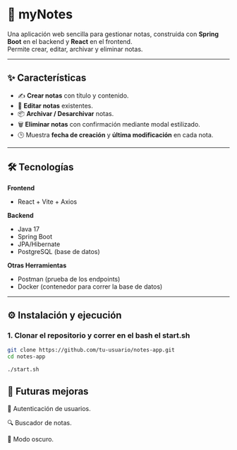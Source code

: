 # 📒 myNotes

Una aplicación web sencilla para gestionar notas, construida con **Spring Boot** en el backend y **React** en el frontend.  
Permite crear, editar, archivar y eliminar notas.


---

## ✨ Características

- ✍️ **Crear notas** con título y contenido.
- 📝 **Editar notas** existentes.
- 📦 **Archivar / Desarchivar** notas.
- 🗑️ **Eliminar notas** con confirmación mediante modal estilizado.
- 🕒 Muestra **fecha de creación** y **última modificación** en cada nota.

---

## 🛠️ Tecnologías

**Frontend**  
- React + Vite + Axios

**Backend**  
- Java 17  
- Spring Boot
- JPA/Hibernate 
- PostgreSQL (base de datos)  

**Otras Herramientas**
- Postman (prueba de los endpoints)
- Docker (contenedor para correr la base de datos)

---

## ⚙️ Instalación y ejecución

### 1. Clonar el repositorio y correr en el bash el start.sh
```bash
git clone https://github.com/tu-usuario/notes-app.git
cd notes-app

./start.sh
```

## 🚀 Futuras mejoras

🔐 Autenticación de usuarios.

🔍 Buscador de notas.

🌙 Modo oscuro.